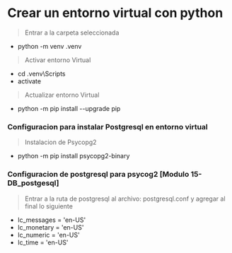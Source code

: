
# Crear un entorno virtual con python
> Entrar a la carpeta seleccionada
* python -m venv .venv
> Activar entorno Virtual
* cd .venv\Scripts
* activate
> Actualizar entorno Virtual
* python -m pip install --upgrade pip

### Configuracion para instalar Postgresql en entorno virtual
> Instalacion de Psycopg2
* python -m pip install psycopg2-binary

### Configuracion de postgresql para psycog2 [Modulo 15-DB_postgesql]

> Entrar a la ruta de postgresql al archivo: postgresql.conf y agregar al final lo siguiente
* lc_messages = 'en-US'
* lc_monetary = 'en-US'
* lc_numeric = 'en-US'
* lc_time = 'en-US'